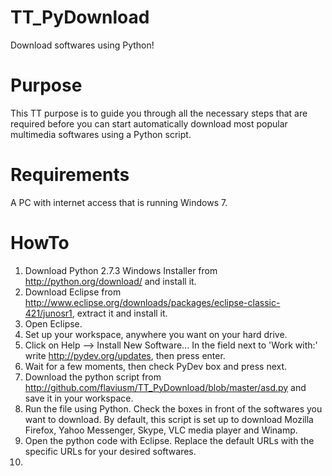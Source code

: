 TT_PyDownload
=============
Download softwares using Python!

Purpose
=======
This TT purpose is to guide you through all the necessary steps that are 
required before you can start automatically download most popular multimedia softwares using a Python script.

Requirements
============
A PC with internet access that is running Windows 7.

HowTo
=====
1. Download Python 2.7.3 Windows Installer from http://python.org/download/ and install it.
2. Download Eclipse from http://www.eclipse.org/downloads/packages/eclipse-classic-421/junosr1, extract it and install it.
3. Open Eclipse.
4. Set up your workspace, anywhere you want on your hard drive.
5. Click on Help --> Install New Software... In the field next to 'Work with:' write http://pydev.org/updates, then press enter.
6. Wait for a few moments, then check PyDev box and press next.
7. Download the python script from http://github.com/flaviusm/TT_PyDownload/blob/master/asd.py and save it in your workspace.
8. Run the file using Python. Check the boxes in front of the softwares you want to download. By default, this script is set up to download Mozilla Firefox, Yahoo Messenger, Skype, VLC media player and Winamp.
9. Open the python code with Eclipse. Replace the default URLs with the specific URLs for your desired softwares.
10. 
